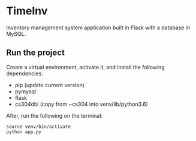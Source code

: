 # TimeInv
Inventory management system application built in Flask with a database in MySQL. 

## Run the project
Create a virtual environment, activate it, and install the following dependencies:
- pip (update current version)
- pymysql
- flask
- cs304dbi (copy from ~cs304 into venv/lib/python3.6)

After, run the following on the terminal:
```shell
source venv/bin/activate
python app.py
```